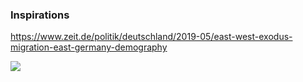 ### Inspirations

https://www.zeit.de/politik/deutschland/2019-05/east-west-exodus-migration-east-germany-demography

![](.outros/Imagens/_inspirations_zeit.PNG)
